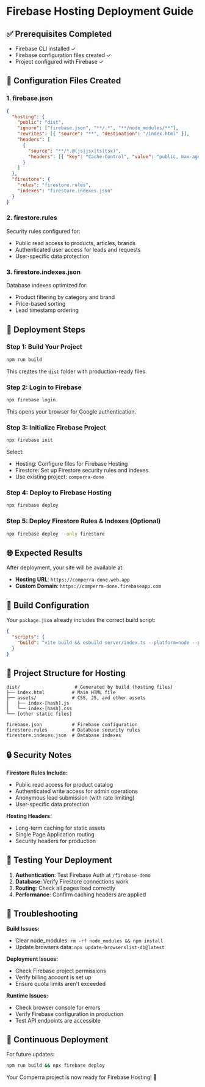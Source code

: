 # Firebase Hosting Deployment Guide

## ✅ Prerequisites Completed
- Firebase CLI installed ✓
- Firebase configuration files created ✓
- Project configured with Firebase ✓

## 🔧 Configuration Files Created

### 1. firebase.json
```json
{
  "hosting": {
    "public": "dist",
    "ignore": ["firebase.json", "**/.*", "**/node_modules/**"],
    "rewrites": [{ "source": "**", "destination": "/index.html" }],
    "headers": [
      {
        "source": "**/*.@(js|jsx|ts|tsx)",
        "headers": [{ "key": "Cache-Control", "value": "public, max-age=31536000, immutable" }]
      }
    ]
  },
  "firestore": {
    "rules": "firestore.rules",
    "indexes": "firestore.indexes.json"
  }
}
```

### 2. firestore.rules
Security rules configured for:
- Public read access to products, articles, brands
- Authenticated user access for leads and requests
- User-specific data protection

### 3. firestore.indexes.json
Database indexes optimized for:
- Product filtering by category and brand
- Price-based sorting
- Lead timestamp ordering

## 🚀 Deployment Steps

### Step 1: Build Your Project
```bash
npm run build
```
This creates the `dist` folder with production-ready files.

### Step 2: Login to Firebase
```bash
npx firebase login
```
This opens your browser for Google authentication.

### Step 3: Initialize Firebase Project
```bash
npx firebase init
```
Select:
- Hosting: Configure files for Firebase Hosting
- Firestore: Set up Firestore security rules and indexes
- Use existing project: `comperra-done`

### Step 4: Deploy to Firebase Hosting
```bash
npx firebase deploy
```

### Step 5: Deploy Firestore Rules & Indexes (Optional)
```bash
npx firebase deploy --only firestore
```

## 🌐 Expected Results

After deployment, your site will be available at:
- **Hosting URL**: `https://comperra-done.web.app`
- **Custom Domain**: `https://comperra-done.firebaseapp.com`

## 🔧 Build Configuration

Your `package.json` already includes the correct build script:
```json
{
  "scripts": {
    "build": "vite build && esbuild server/index.ts --platform=node --packages=external --bundle --format=esm --outdir=dist"
  }
}
```

## 📁 Project Structure for Hosting

```
dist/                    # Generated by build (hosting files)
├── index.html          # Main HTML file
├── assets/             # CSS, JS, and other assets
│   ├── index-[hash].js
│   └── index-[hash].css
└── [other static files]

firebase.json           # Firebase configuration
firestore.rules         # Database security rules
firestore.indexes.json  # Database indexes
```

## 🔒 Security Notes

**Firestore Rules Include:**
- Public read access for product catalog
- Authenticated write access for admin operations
- Anonymous lead submission (with rate limiting)
- User-specific data protection

**Hosting Headers:**
- Long-term caching for static assets
- Single Page Application routing
- Security headers for production

## 🎯 Testing Your Deployment

1. **Authentication**: Test Firebase Auth at `/firebase-demo`
2. **Database**: Verify Firestore connections work
3. **Routing**: Check all pages load correctly
4. **Performance**: Confirm caching headers are applied

## 🔧 Troubleshooting

**Build Issues:**
- Clear node_modules: `rm -rf node_modules && npm install`
- Update browsers data: `npx update-browserslist-db@latest`

**Deployment Issues:**
- Check Firebase project permissions
- Verify billing account is set up
- Ensure quota limits aren't exceeded

**Runtime Issues:**
- Check browser console for errors
- Verify Firebase configuration in production
- Test API endpoints are accessible

## 🔄 Continuous Deployment

For future updates:
```bash
npm run build && npx firebase deploy
```

Your Comperra project is now ready for Firebase Hosting! 🎉
